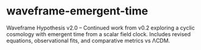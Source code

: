 # waveframe-emergent-time
Waveframe Hypothesis v2.0 – Continued work from v0.2 exploring a cyclic cosmology with emergent time from a scalar field clock. Includes revised equations, observational fits, and comparative metrics vs ΛCDM.
